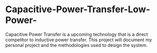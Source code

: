 # Capacitive-Power-Transfer-Low-Power-
Capacitive Power Transfer is a upcoming technology that is a direct competitor to inductive power transfer. This project will document my personal project and the methodologies used to design the system. 
